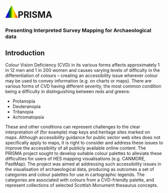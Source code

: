 <h1><img src="./img/icon-prisma.svg" width=40px height=40px style="border:0"/>PRISMA</h1>
<h3>Presenting Interpreted Survey Mapping for Archaeological data</h3>

## Introduction
Colour Vision Deficiency (CVD) in its various forms affects approximately 1 in 12 men and 1 in 200 women and causes varying levels of difficulty in the differentiation of colours – creating an accessibility issue wherever colour may be used to convey information (e.g. on charts or maps). There are various forms of CVD having different severity, the most common condition being a difficulty in distinguishing between reds and greens:

* Protanopia
* Deuteranopia
* Tritanopia
* Achromatopsia

These and other conditions can represent challenges to the clear interpretation of (for example) map keys and heritage sites marked on maps. Although accessibility guidance for public sector web sites does not specifically apply to maps, it is right to consider and address these issues to improve the accessibility of all publicly available online content. The PRISMA project sought to develop suitable colour palettes to alleviate these difficulties for users of HES mapping visualisations (e.g. CANMORE, PastMap). The project was aimed at addressing such accessibility issues in the visualisation of archaeological data, producing as outcomes a set of categories and colour palettes for use in cartographic legends. The categories are associated with colours from a CVD-friendly palette, and represent collections of selected Scottish Monument thesaurus concepts.




